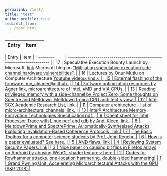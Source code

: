 ```yaml
---
permalink: /test/
title: "test"
author_profile: true
redirect_from: 
  - /test.html
---
```

| Entry            | Item   |                                                              |
| --------         | ------ | ------------------------------------------------------------ |

| Entry            | Item                                                                  |
| --------         | --------------------------------------------------------------------- |
| 17 | Speculative Execution Bounty Launch by Microsoft. [link](https://blogs.technet.microsoft.com/msrc/2018/03/14/speculative-execution-bounty-launch/) Microsoft blog on ["Mitigating speculative execution side channel hardware vulnerabilities"](https://blogs.technet.microsoft.com/srd/2018/03/15/mitigating-speculative-execution-side-channel-hardware-vulnerabilities/). |
| 16 | Lectures by Onur Mutlu on Computer Architecture <ins>[Youtube videos](https://www.youtube.com/playlist?list=PL5Q2soXY2Zi9OhoVQBXYFIZywZXCPl4M_)</ins>. | 
| 15 | External flashing of the firmware. <ins>[me_cleaner@github](https://github.com/corna/me_cleaner/wiki/External-flashing)</ins>. | 
| 14 | Software optimization resources by Agner <ins>[link](http://agner.org/optimize/)</ins>, <ins>[microarchitecture of Intel, AMD and VIA CPUs](http://agner.org/optimize/microarchitecture.pdf)</ins>. | 
| 13 | <ins>[Reading privileged memory with a side-channel by Project Zero](https://googleprojectzero.blogspot.ca/2018/01/reading-privileged-memory-with-side.html)</ins>, <ins>[Some thoughts on Spectre and Meltdown](http://www.daemonology.net/blog/2018-01-17-some-thoughts-on-spectre-and-meltdown.html)</ins>, <ins>[Meltdown from a CPU architect's view](https://www.realworldtech.com/forum/?threadid=174129&curpostid=174159)</ins>. | 
| 12 | Intel SGX Academic Research List, <ins>[link](https://software.intel.com/en-us/sgx/academic-research)</ins>. | 
| 11 | Computer architecture - list of micro-architectural channels, <ins>[link](https://github.com/MattPD/cpplinks/blob/master/comparch.micro.channels.md)</ins>. | 
| 10 | Intel® Architecture Memory Encryption Technologies Specification <ins>[pdf](https://software.intel.com/sites/default/files/managed/a5/16/Multi-Key-Total-Memory-Encryption-Spec.pdf)</ins>. | 
| 9 | Cheat sheet for Intel Processor Trace with Linux perf and gdb by Andi Kleen, <ins>[link](http://halobates.de/blog/p/410)</ins>.| 
| 8 | MeltdownPrime and SpectrePrime: Automatically-Synthesized Attacks Exploiting Invalidation-Based Coherence Protocols, <ins>[link](https://arxiv.org/abs/1802.03802)</ins>.| 
| 7 | <ins>[The Basic Toolbox](https://blog.regehr.org/archives/1578)</ins> for a computer science students by Prof. John Regehr. | 
| 6 | How is a paper evaluated? See <ins>[here](https://nebelwelt.net/blog/20180303-PCexperience.html)</ins>. | 
| 5 | AMD flaws. [link](https://safefirmware.com/amdflaws_whitepaper.pdf) | 
| 4 | Reviewing System Security Papers. [link](https://www.sigarch.org/reviewing-system-security-papers/)| 
| 3 | Nice paper on causing bit flips in Firefox arrays on Android by abusing WebGL shader textures: [here](https://csdl.computer.org/csdl/proceedings/sp/2018/4353/00/435301a357.pdf) | 
| 2 | Codes for Rowhammer attacks. [one-location hammering](https://github.com/IAIK/flipfloyd), [double-sided hammering](https://github.com/IAIK/rowhammerjs/tree/master/native)| 
| 1 | Grand Pwning Unit: Accelerating Microarchitectural Attacks with the GPU (S&P 2018).| 
